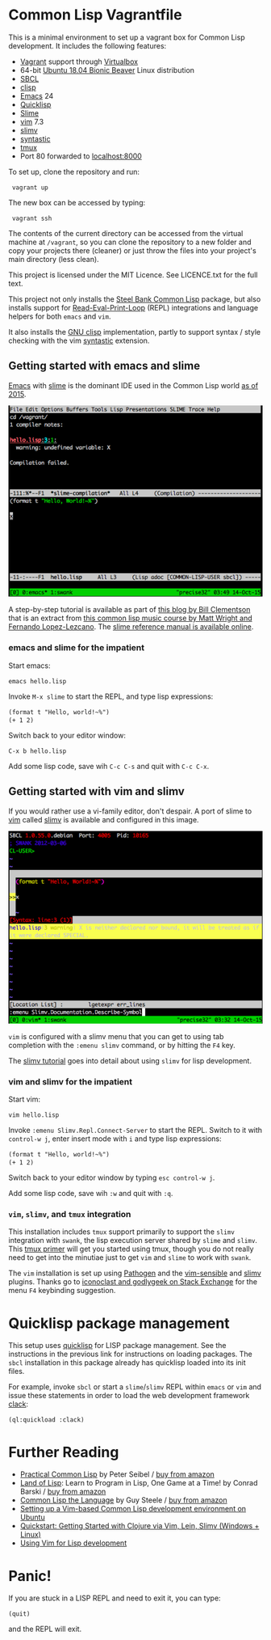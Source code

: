 Common Lisp Vagrantfile
======

This is a minimal environment to set up a vagrant box for Common Lisp development.
It includes the following features:
* [Vagrant](https://vagrantup.com) support through [Virtualbox](https://www.virtualbox.org/)
* 64-bit [Ubuntu 18.04 Bionic Beaver](https://wiki.ubuntu.com/BionicBeaver/ReleaseNotes) Linux distribution
* [SBCL](http://www.sbcl.org/)
* [clisp](https://clisp.sourceforge.io/)
* [Emacs](https://www.gnu.org/software/emacs/) 24
* [Quicklisp](https://www.quicklisp.org/)
* [Slime](https://common-lisp.net/project/slime/)
* [vim](https://www.vim.org/) 7.3
* [slimv](https://kovisoft.bitbucket.io/tutorial.html)
* [syntastic](https://github.com/scrooloose/syntastic)
* [tmux](https://en.wikipedia.org/wiki/Tmux)
* Port 80 forwarded to [localhost:8000](http://localhost:8000)

To set up, clone the repository and run:

     vagrant up

The new box can be accessed by typing:

     vagrant ssh

The contents of the current directory can be accessed from the virtual machine at `/vagrant`, so you can clone the repository to a new folder and copy your projects there (cleaner) or just throw the files into your project's main directory (less clean).

This project is licensed under the MIT Licence. See LICENCE.txt for the full text.

This project not only installs the [Steel Bank Common Lisp](http://www.sbcl.org/) package, but also installs support for [Read-Eval-Print-Loop](https://en.wikipedia.org/wiki/Read%E2%80%93eval%E2%80%93print_loop) (REPL) integrations and language helpers for both `emacs` and `vim`.

It also installs the [GNU clisp](http://www.clisp.org/) implementation, partly
to support syntax / style checking with the vim [syntastic](https://github.com/scrooloose/syntastic) extension.

Getting started with emacs and slime
----
[Emacs](https://www.gnu.org/software/emacs/) with [slime](https://common-lisp.net/project/slime/) is the dominant IDE used in the Common Lisp world [as of 2015](https://borretti.me/article/common-lisp-sotu-2015).

![emacs slime session showing compilation output](emacs-session.png)

A step-by-step tutorial is available as part of [this blog by Bill Clementson](https://web.archive.org/web/20130718152035/http://bc.tech.coop/blog/050501.html) that is an extract from [this common lisp music course by Matt Wright and Fernando Lopez-Lezcano](https://web.archive.org/web/20061208063908/http://ccrma.stanford.edu/courses/220b/intro/220b-environment-tutorial.html).  The [slime reference manual is available online](https://common-lisp.net/project/slime/doc/html/index.html#Top).

### emacs and slime for the impatient

Start emacs:

    emacs hello.lisp

Invoke `M-x slime` to start the REPL, and type lisp expressions:

    (format t "Hello, world!~%")
    (+ 1 2)

Switch back to your editor window:

    C-x b hello.lisp

Add some lisp code, save wih `C-c C-s` and quit with `C-c C-x`.

Getting started with vim and slimv
----
If you would rather use a vi-family editor, don't despair. A port of slime to [vim](http://www.vim.org/) called [slimv](https://github.com/kovisoft/slimv) is available and configured in this image.

![vim and slimv session showing syntastic output](vim-session.png)

`vim` is configured with a slimv menu that you can get to using tab completion with the `:emenu slimv` command, or by hitting the `F4` key.

The [slimv tutorial](http://kovisoft.bitbucket.org/tutorial.html) goes into detail about using `slimv` for lisp development.

### vim and slimv for the impatient

Start vim:

    vim hello.lisp

Invoke `:emenu Slimv.Repl.Connect-Server` to start the REPL. Switch to it with `control-w j`, enter insert mode with `i` and type lisp expressions:

    (format t "Hello, world!~%")
    (+ 1 2)

Switch back to your editor window by typing `esc control-w j`.

Add some lisp code, save wih `:w` and quit with `:q`.

### `vim`, `slimv`, and `tmux` integration
This installation includes `tmux` support primarily to support the `slimv` integration with `swank`, the lisp execution server shared by `slime` and `slimv`.  This [tmux primer](https://danielmiessler.com/study/tmux/) will get you started using tmux, though you do not really need to get into the minutiae just to get `vim` and `slime` to work with `swank`.

The `vim` installation is set up using [Pathogen](https://github.com/tpope/vim-pathogen) and the [vim-sensible](https://github.com/tpope/vim-sensible) and [slimv](https://github.com/kovisoft/slimv) plugins.  Thanks go to [iconoclast and godlygeek on Stack Exchange](http://unix.stackexchange.com/a/57911) for the menu `F4` keybinding suggestion.

Quicklisp package management
====
This setup uses [quicklisp](https://www.quicklisp.org/beta/) for LISP package management. See the instructions in the previous link for instructions on loading packages. The `sbcl` installation in this package already has quicklisp loaded into its init files.

For example, invoke `sbcl` or start a `slime`/`slimv` REPL within `emacs` or `vim` and issue these statements in order to load the web development framework [clack](http://clacklisp.org/):

    (ql:quickload :clack)

Further Reading
====

* [Practical Common Lisp](http://www.gigamonkeys.com/book/) by Peter Seibel / [buy from amazon](http://www.amazon.com/Practical-Common-Lisp-Peter-Seibel/dp/1590592395)
* [Land of Lisp](http://landoflisp.com/): Learn to Program in Lisp, One Game at a Time! by Conrad Barski / [buy from amazon](http://www.amazon.com/Land-Lisp-Learn-Program-Game/dp/1593272812)
* [Common Lisp the Language](https://www.cs.cmu.edu/Groups/AI/html/cltl/cltl2.html) by Guy Steele / [buy from amazon](http://www.amazon.com/Common-LISP-Language-Second-Edition/dp/1555580416)
* [Setting up a Vim-based Common Lisp development environment on Ubuntu](http://journal.okal.me/post/75919443198/setting-up-a-vim-based-common-lisp-development)
* [Quickstart: Getting Started with Clojure via Vim, Lein, Slimv (Windows + Linux)](http://adambard.com/blog/quickstart-clojure-on-vim-lein-slimv-windows/)
* [Using Vim for Lisp development](http://stackoverflow.com/questions/94792/using-vim-for-lisp-development)

Panic!
====
If you are stuck in a LISP REPL and need to exit it, you can type:

    (quit)

and the REPL will exit.

